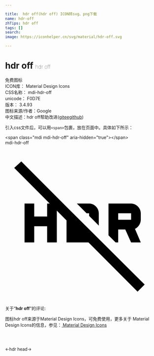 ```yaml
---

title:  hdr off(hdr off) ICON转svg、png下载
name: hdr-off
zhTips: hdr off
tags: []
search: 
image: https://iconhelper.cn/svg/material/hdr-off.svg

---
```


# hdr off  <small style="font-size: 60%;font-weight: 100">hdr off</small>


<div class="detail-page">
<p>
<span><span class="badge-success badge">免费图标</span> </span>
<br/>
<span>
ICON库：
<span class="badge-secondary badge">Material Design Icons</span> 
</span>
<br/>
<span>
CSS名称：
<span class="badge-secondary badge">mdi-hdr-off</span> 
</span>
<br/>
<span>
unicode：
<span class="badge-secondary badge">F0D7E</span> 
<copy-btn content='F0D7E' btn-title=""></copy-btn>
<copy-btn :content='String.fromCodePoint(parseInt("F0D7E", 16))' btn-title="复制U"></copy-btn>
</span>
<br/>
<span>
版本：
<span class="badge-secondary badge">3.4.93</span> 
</span>
<br/>
<span>图标来源/作者：<span class="badge-light badge">Google</span></span> 
<br/>
<span class="zh-detail">中文描述：<span class="badge-primary badge">hdr off</span><span class="help-link"><span>帮助改进</span>(<a href="https://gitee.com/liuwave/icon-helper/edit/master/json/material/hdr-off.json" target="_blank" rel="noopener noreferrer">gitee</a><a href="https://github.com/liuwave/icon-helper/edit/master/json/material/hdr-off.json" target="_blank" rel="noopener noreferrer">github</a></span>)</span><br/>
</p>
</div>
<div class="alert alert-dark">
  <i class="mdi mdi-hdr-off mdi-48px"></i>
  <i class="mdi mdi-hdr-off mdi-36px"></i>
  <i class="mdi mdi-hdr-off mdi-24px"></i>
  <i class="mdi mdi-hdr-off mdi-18px"></i>
</div>
<div>
  <p>引入css文件后，可以用<code>&lt;span&gt;</code>包裹，放在页面中。具体如下所示：    
  </p>
  <div class="alert alert-primary" style="font-size: 14px">
    &lt;span class="mdi mdi-hdr-off" aria-hidden="true"&gt;&lt;/span&gt;
    <copy-btn content='<span class="mdi mdi-hdr-off" aria-hidden="true"></span>'></copy-btn>
  </div>
  <div class="alert alert-secondary">
    <i class="mdi mdi-hdr-off"
    style="font-size: 24px"
    aria-hidden="true"></i> mdi-hdr-off
    <copy-btn content="mdi-hdr-off" btn-title="复制图标名称"></copy-btn>
  </div>
</div>
<div id="svg" class="svg-wrap">
<svg xmlns="http://www.w3.org/2000/svg" viewBox="0 0 24 24"><path d="M17.5,15V13H18.6L19.5,15H21L20.1,12.9C20.6,12.7 21,12.1 21,11.5V10.5C21,9.7 20.3,9 19.5,9H16V13.9L17.1,15H17.5M17.5,10.5H19.5V11.5H17.5V10.5M13,10.5V10.9L14.5,12.4V10.5C14.5,9.7 13.8,9 13,9H11.1L12.6,10.5H13M9.5,9.5L2.5,2.5L1.4,3.5L6.9,9H6.5V11H4.5V9H3V15H4.5V12.5H6.5V15H8V10.1L9.5,11.6V15H12.9L20.5,22.6L21.6,21.5L9.5,9.5Z" /></svg>
</div>
<detail full-name='mdi-hdr-off'></detail>
<div class="icon-detail__container">
<p>关于“<b>hdr off</b>”的评论:</p>
</div>
<Vssue title="关于“hdr off”的评论" />    
<div><p>图标hdr off来源于Material Design Icons，可免费使用，更多关于 Material Design Icons的信息，参见：<a target="_blank" href="https://iconhelper.cn/material.html"> Material Design Icons</a>
</p></div>

<div style="padding:2rem 0 " class="page-nav"><p class="inner"><span class="prev">←<router-link to="/icon/hdr.html">hdr</router-link></span> <span class="next"><router-link to="/icon/head.html">head</router-link>→</span></p></div>

